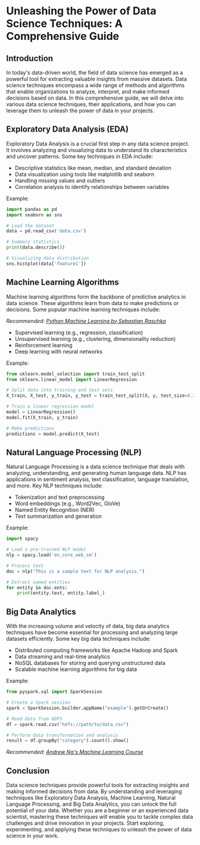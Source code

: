 # Unleashing the Power of Data Science Techniques: A Comprehensive Guide

## Introduction

In today's data-driven world, the field of data science has emerged as a powerful tool for extracting valuable insights from massive datasets. Data science techniques encompass a wide range of methods and algorithms that enable organizations to analyze, interpret, and make informed decisions based on data. In this comprehensive guide, we will delve into various data science techniques, their applications, and how you can leverage them to unleash the power of data in your projects.

## Exploratory Data Analysis (EDA)

Exploratory Data Analysis is a crucial first step in any data science project. It involves analyzing and visualizing data to understand its characteristics and uncover patterns. Some key techniques in EDA include:

- Descriptive statistics like mean, median, and standard deviation
- Data visualization using tools like matplotlib and seaborn
- Handling missing values and outliers
- Correlation analysis to identify relationships between variables

Example:
```python
import pandas as pd
import seaborn as sns

# Load the dataset
data = pd.read_csv('data.csv')

# Summary statistics
print(data.describe())

# Visualizing data distribution
sns.histplot(data['feature1'])
```

## Machine Learning Algorithms

Machine learning algorithms form the backbone of predictive analytics in data science. These algorithms learn from data to make predictions or decisions. Some popular machine learning techniques include:

*Recommended: <a href="https://amazon.com/dp/B08N5WRWNW?tag=aiblogcontent-20" target="_blank" rel="nofollow sponsored">Python Machine Learning by Sebastian Raschka</a>*


- Supervised learning (e.g., regression, classification)
- Unsupervised learning (e.g., clustering, dimensionality reduction)
- Reinforcement learning
- Deep learning with neural networks

Example:
```python
from sklearn.model_selection import train_test_split
from sklearn.linear_model import LinearRegression

# Split data into training and test sets
X_train, X_test, y_train, y_test = train_test_split(X, y, test_size=0.2, random_state=42)

# Train a linear regression model
model = LinearRegression()
model.fit(X_train, y_train)

# Make predictions
predictions = model.predict(X_test)
```

## Natural Language Processing (NLP)

Natural Language Processing is a data science technique that deals with analyzing, understanding, and generating human language data. NLP has applications in sentiment analysis, text classification, language translation, and more. Key NLP techniques include:

- Tokenization and text preprocessing
- Word embeddings (e.g., Word2Vec, GloVe)
- Named Entity Recognition (NER)
- Text summarization and generation

Example:
```python
import spacy

# Load a pre-trained NLP model
nlp = spacy.load('en_core_web_sm')

# Process text
doc = nlp("This is a sample text for NLP analysis.")

# Extract named entities
for entity in doc.ents:
    print(entity.text, entity.label_)
```

## Big Data Analytics

With the increasing volume and velocity of data, big data analytics techniques have become essential for processing and analyzing large datasets efficiently. Some key big data techniques include:

- Distributed computing frameworks like Apache Hadoop and Spark
- Data streaming and real-time analytics
- NoSQL databases for storing and querying unstructured data
- Scalable machine learning algorithms for big data

Example:
```python
from pyspark.sql import SparkSession

# Create a Spark session
spark = SparkSession.builder.appName("example").getOrCreate()

# Read data from HDFS
df = spark.read.csv("hdfs://path/to/data.csv")

# Perform data transformation and analysis
result = df.groupBy("category").count().show()
```


*Recommended: <a href="https://coursera.org/learn/machine-learning" target="_blank" rel="nofollow sponsored">Andrew Ng's Machine Learning Course</a>*

## Conclusion

Data science techniques provide powerful tools for extracting insights and making informed decisions from data. By understanding and leveraging techniques like Exploratory Data Analysis, Machine Learning, Natural Language Processing, and Big Data Analytics, you can unlock the full potential of your data. Whether you are a beginner or an experienced data scientist, mastering these techniques will enable you to tackle complex data challenges and drive innovation in your projects. Start exploring, experimenting, and applying these techniques to unleash the power of data science in your work.